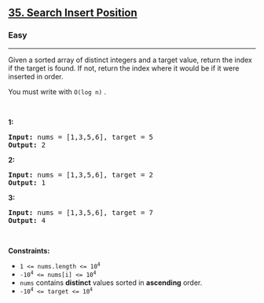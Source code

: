 <h2><a href="https://leetcode.com/problems/search-insert-position/">35. Search Insert Position</a></h2><h3>Easy</h3><hr><div><p>Given a sorted array of distinct integers and a target value, return the index if the target is found. If not, return the index where it would be if it were inserted in order.</p>

<p>You must&nbsp;write <span class="tou-node" id="tou-0-d1617e29-1bc5-41e8-b3c5-af93b02a9de5" lang="es"></span> with&nbsp;<code>O(log n)</code> <span class="tou-node" id="tou-2-6d12462e-d91d-4513-9219-44ea8fb5219b" lang="es"></span> <span class="tou-node" id="tou-6-2e7ef116-4ec6-4fd4-888e-74724c25ac14" lang="es"></span>.</p>

<p>&nbsp;</p>
<p><strong><span class="tou-node" id="tou-0.0-4ac515ca-e863-4a54-8c39-ec592fb26766" lang="es"></span> 1:</strong></p>

<pre><strong>Input:</strong> nums = [1,3,5,6], target = 5
<strong>Output:</strong> 2
</pre>

<p><strong><span class="tou-node" id="tou-0.0-84767aef-b527-4712-ac16-23a36a0b3171" lang="es"></span> 2:</strong></p>

<pre><strong>Input:</strong> nums = [1,3,5,6], target = 2
<strong>Output:</strong> 1
</pre>

<p><strong><span class="tou-node" id="tou-0.0-371436ac-bf0e-4efb-8082-a0c6a6fcb354" lang="es"></span> 3:</strong></p>

<pre><strong>Input:</strong> nums = [1,3,5,6], target = 7
<strong>Output:</strong> 4
</pre>

<p>&nbsp;</p>
<p><strong>Constraints:</strong></p>

<ul>
	<li><code>1 &lt;= nums.length &lt;= 10<sup>4</sup></code></li>
	<li><code>-10<sup>4</sup> &lt;= nums[i] &lt;= 10<sup>4</sup></code></li>
	<li><code>nums</code> contains <strong>distinct</strong> values sorted in <strong>ascending</strong> order.</li>
	<li><code>-10<sup>4</sup> &lt;= target &lt;= 10<sup>4</sup></code></li>
</ul>
</div>
